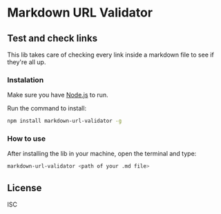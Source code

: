 # Markdown URL Validator
## Test and check links

This lib takes care of checking every link inside a markdown file to see if they're all up.

### Instalation

Make sure you have [Node.js](https://nodejs.org/) to run.

Run the command to install:
```sh
npm install markdown-url-validator -g
```

### How to use

After installing the lib in your machine, open the terminal and type:
```sh
markdown-url-validator <path of your .md file>
```

## License

ISC